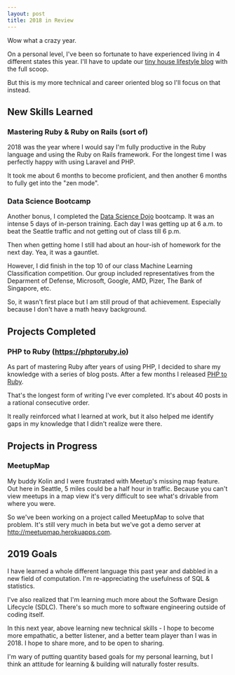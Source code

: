 ```yaml
---
layout: post
title: 2018 in Review
---
```


Wow what a crazy year.

On a personal level, I've been so fortunate to have experienced living in 4 different states this year. I'll have to update our [tiny house lifestyle blog](https://operationatlas.blog) with the full scoop.

But this is my more technical and career oriented blog so I'll focus on that instead.

## New Skills Learned

### Mastering Ruby & Ruby on Rails (sort of)

2018 was the year where I would say I'm fully productive in the Ruby language and using the Ruby on Rails framework. For the longest time I was perfectly happy with using Laravel and PHP.

It took me about 6 months to become proficient, and then another 6 months to fully get into the "zen mode".

### Data Science Bootcamp

Another bonus, I completed the [Data Science Dojo](https://datasciencedojo.com) bootcamp. It was an intense 5 days of in-person training. Each day I was getting up at 6 a.m. to beat the Seattle traffic and not getting out of class till 6 p.m.

Then when getting home I still had about an hour-ish of homework for the next day. Yea, it was a gauntlet.

However, I did finish in the top 10 of our class Machine Learning Classification competition. Our group included representatives from the Deparment of Defense, Microsoft, Google, AMD, Pizer, The Bank of Singapore, etc.

So, it wasn't first place but I am still proud of that achievement. Especially because I don't have a math heavy background.

## Projects Completed

### PHP to Ruby (https://phptoruby.io)

As part of mastering Ruby after years of using PHP, I decided to share my knowledge with a series of blog posts. After a few months I released [PHP to Ruby](https://phptoruby.io).

That's the longest form of writing I've ever completed. It's about 40 posts in a rational consecutive order.

It really reinforced what I learned at work, but it also helped me identify gaps in my knowledge that I didn't realize were there.

## Projects in Progress

### MeetupMap

My buddy Kolin and I were frustrated with Meetup's missing map feature. Out here in Seattle, 5 miles could be a half hour in traffic. Because you can't view meetups in a map view it's very difficult to see what's drivable from where you were.

So we've been working on a project called MeetupMap to solve that problem. It's still very much in beta but we've got a demo server at http://meetupmap.herokuapps.com.

## 2019 Goals

I have learned a whole different language this past year and dabbled in a new field of computation. I'm re-appreciating the usefulness of SQL & statistics.

I've also realized that I'm learning much more about the Software Design Lifecycle (SDLC). There's so much more to software engineering outside of coding itself.

In this next year, above learning new technical skills - I hope to become more empathatic, a better listener, and a better team player than I was in 2018. I hope to share more, and to be open to sharing.

I'm wary of putting quantity based goals for my personal learning, but I think an attitude for learning & building will naturally foster results.






